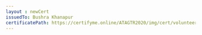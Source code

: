 ```yaml
--- 
layout : newCert 
issuedTo: Bushra Khanapur
certificatePath: https://certifyme.online/ATAGTR2020/img/cert/volunteer/BushraKhanapur_250c8.png
--- 
```

